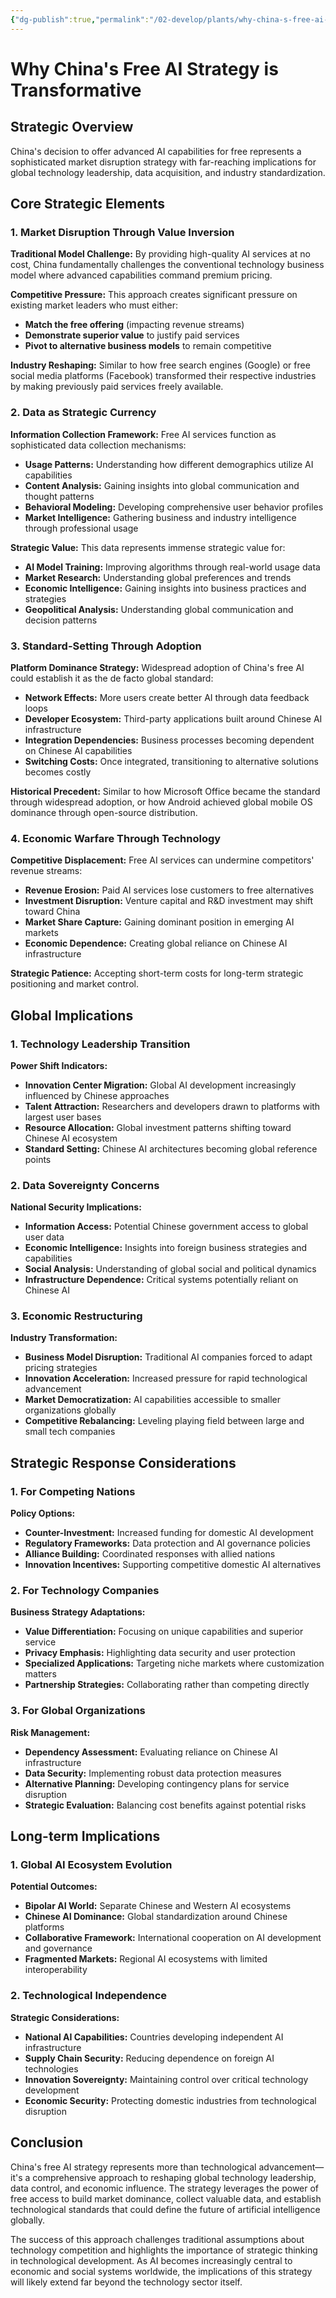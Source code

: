 ```yaml
---
{"dg-publish":true,"permalink":"/02-develop/plants/why-china-s-free-ai-strategy-is-transformative/","title":"Why China's Free AI Strategy is Transformative","tags":["china","deepseek","ai","strategy","data-collection","market-disruption"]}
---
```



# Why China's Free AI Strategy is Transformative

## Strategic Overview
China's decision to offer advanced AI capabilities for free represents a sophisticated market disruption strategy with far-reaching implications for global technology leadership, data acquisition, and industry standardization.

## Core Strategic Elements

### 1. Market Disruption Through Value Inversion
**Traditional Model Challenge:** By providing high-quality AI services at no cost, China fundamentally challenges the conventional technology business model where advanced capabilities command premium pricing.

**Competitive Pressure:** This approach creates significant pressure on existing market leaders who must either:
- **Match the free offering** (impacting revenue streams)
- **Demonstrate superior value** to justify paid services
- **Pivot to alternative business models** to remain competitive

**Industry Reshaping:** Similar to how free search engines (Google) or free social media platforms (Facebook) transformed their respective industries by making previously paid services freely available.

### 2. Data as Strategic Currency
**Information Collection Framework:** Free AI services function as sophisticated data collection mechanisms:
- **Usage Patterns:** Understanding how different demographics utilize AI capabilities
- **Content Analysis:** Gaining insights into global communication and thought patterns
- **Behavioral Modeling:** Developing comprehensive user behavior profiles
- **Market Intelligence:** Gathering business and industry intelligence through professional usage

**Strategic Value:** This data represents immense strategic value for:
- **AI Model Training:** Improving algorithms through real-world usage data
- **Market Research:** Understanding global preferences and trends
- **Economic Intelligence:** Gaining insights into business practices and strategies
- **Geopolitical Analysis:** Understanding global communication and decision patterns

### 3. Standard-Setting Through Adoption
**Platform Dominance Strategy:** Widespread adoption of China's free AI could establish it as the de facto global standard:
- **Network Effects:** More users create better AI through data feedback loops
- **Developer Ecosystem:** Third-party applications built around Chinese AI infrastructure
- **Integration Dependencies:** Business processes becoming dependent on Chinese AI capabilities
- **Switching Costs:** Once integrated, transitioning to alternative solutions becomes costly

**Historical Precedent:** Similar to how Microsoft Office became the standard through widespread adoption, or how Android achieved global mobile OS dominance through open-source distribution.

### 4. Economic Warfare Through Technology
**Competitive Displacement:** Free AI services can undermine competitors' revenue streams:
- **Revenue Erosion:** Paid AI services lose customers to free alternatives
- **Investment Disruption:** Venture capital and R&D investment may shift toward China
- **Market Share Capture:** Gaining dominant position in emerging AI markets
- **Economic Dependence:** Creating global reliance on Chinese AI infrastructure

**Strategic Patience:** Accepting short-term costs for long-term strategic positioning and market control.

## Global Implications

### 1. Technology Leadership Transition
**Power Shift Indicators:**
- **Innovation Center Migration:** Global AI development increasingly influenced by Chinese approaches
- **Talent Attraction:** Researchers and developers drawn to platforms with largest user bases
- **Resource Allocation:** Global investment patterns shifting toward Chinese AI ecosystem
- **Standard Setting:** Chinese AI architectures becoming global reference points

### 2. Data Sovereignty Concerns
**National Security Implications:**
- **Information Access:** Potential Chinese government access to global user data
- **Economic Intelligence:** Insights into foreign business strategies and capabilities
- **Social Analysis:** Understanding of global social and political dynamics
- **Infrastructure Dependence:** Critical systems potentially reliant on Chinese AI

### 3. Economic Restructuring
**Industry Transformation:**
- **Business Model Disruption:** Traditional AI companies forced to adapt pricing strategies
- **Innovation Acceleration:** Increased pressure for rapid technological advancement
- **Market Democratization:** AI capabilities accessible to smaller organizations globally
- **Competitive Rebalancing:** Leveling playing field between large and small tech companies

## Strategic Response Considerations

### 1. For Competing Nations
**Policy Options:**
- **Counter-Investment:** Increased funding for domestic AI development
- **Regulatory Frameworks:** Data protection and AI governance policies
- **Alliance Building:** Coordinated responses with allied nations
- **Innovation Incentives:** Supporting competitive domestic AI alternatives

### 2. For Technology Companies
**Business Strategy Adaptations:**
- **Value Differentiation:** Focusing on unique capabilities and superior service
- **Privacy Emphasis:** Highlighting data security and user protection
- **Specialized Applications:** Targeting niche markets where customization matters
- **Partnership Strategies:** Collaborating rather than competing directly

### 3. For Global Organizations
**Risk Management:**
- **Dependency Assessment:** Evaluating reliance on Chinese AI infrastructure
- **Data Security:** Implementing robust data protection measures
- **Alternative Planning:** Developing contingency plans for service disruption
- **Strategic Evaluation:** Balancing cost benefits against potential risks

## Long-term Implications

### 1. Global AI Ecosystem Evolution
**Potential Outcomes:**
- **Bipolar AI World:** Separate Chinese and Western AI ecosystems
- **Chinese AI Dominance:** Global standardization around Chinese platforms
- **Collaborative Framework:** International cooperation on AI development and governance
- **Fragmented Markets:** Regional AI ecosystems with limited interoperability

### 2. Technological Independence
**Strategic Considerations:**
- **National AI Capabilities:** Countries developing independent AI infrastructure
- **Supply Chain Security:** Reducing dependence on foreign AI technologies
- **Innovation Sovereignty:** Maintaining control over critical technology development
- **Economic Security:** Protecting domestic industries from technological disruption

## Conclusion
China's free AI strategy represents more than technological advancement—it's a comprehensive approach to reshaping global technology leadership, data control, and economic influence. The strategy leverages the power of free access to build market dominance, collect valuable data, and establish technological standards that could define the future of artificial intelligence globally.

The success of this approach challenges traditional assumptions about technology competition and highlights the importance of strategic thinking in technological development. As AI becomes increasingly central to economic and social systems worldwide, the implications of this strategy will likely extend far beyond the technology sector itself.